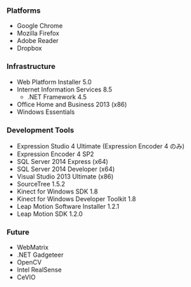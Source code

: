 ### Platforms
* Google Chrome
* Mozilla Firefox
* Adobe Reader
* Dropbox

### Infrastructure
* Web Platform Installer 5.0
* Internet Information Services 8.5
  * .NET Framework 4.5
* Office Home and Business 2013 (x86)
* Windows Essentials

### Development Tools
* Expression Studio 4 Ultimate (Expression Encoder 4 のみ)
* Expression Encoder 4 SP2
* SQL Server 2014 Express (x64)
* SQL Server 2014 Developer (x64)
* Visual Studio 2013 Ultimate (x86)
* SourceTree 1.5.2
* Kinect for Windows SDK 1.8
* Kinect for Windows Developer Toolkit 1.8
* Leap Motion Software Installer 1.2.1
* Leap Motion SDK 1.2.0

### Future
* WebMatrix
* .NET Gadgeteer
* OpenCV
* Intel RealSense
* CeVIO
